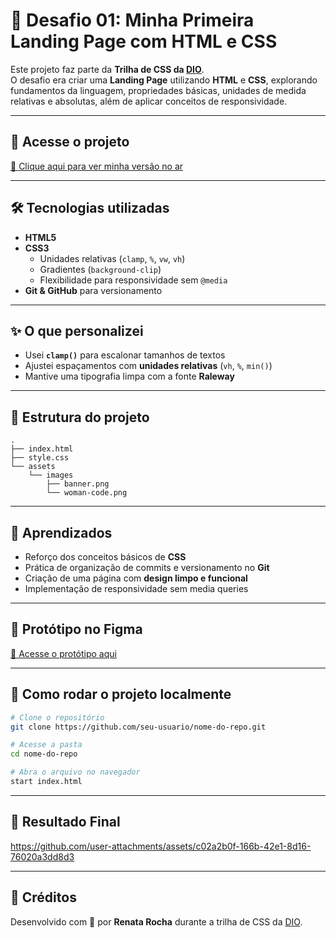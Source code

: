 # 🚀 Desafio 01: Minha Primeira Landing Page com HTML e CSS

Este projeto faz parte da **Trilha de CSS da [DIO](https://www.dio.me/)**.  
O desafio era criar uma **Landing Page** utilizando **HTML** e **CSS**, explorando fundamentos da linguagem, propriedades básicas, unidades de medida relativas e absolutas, além de aplicar conceitos de responsividade.

---

## 🔗 Acesse o projeto
[🔗 Clique aqui para ver minha versão no ar](https://renataarocha.github.io/landing-page-dio-desafio-01/)

---

## 🛠️ Tecnologias utilizadas
- **HTML5**
- **CSS3**
  - Unidades relativas (`clamp`, `%`, `vw`, `vh`)
  - Gradientes (`background-clip`)
  - Flexibilidade para responsividade sem `@media`
- **Git & GitHub** para versionamento

---

## ✨ O que personalizei  
- Usei **`clamp()`** para escalonar tamanhos de textos  
- Ajustei espaçamentos com **unidades relativas** (`vh`, `%`, `min()`)  
- Mantive uma tipografia limpa com a fonte **Raleway**  

---

## 📂 Estrutura do projeto
```
.
├── index.html
├── style.css
└── assets
    └── images
        ├── banner.png
        └── woman-code.png
```

---

## 🎯 Aprendizados
- Reforço dos conceitos básicos de **CSS**  
- Prática de organização de commits e versionamento no **Git**  
- Criação de uma página com **design limpo e funcional**  
- Implementação de responsividade sem media queries  

---

## 🎨 Protótipo no Figma
[🔗 Acesse o protótipo aqui](https://www.figma.com/file/3PiokoJj9IhGDnNiWAJbz7/DIO---Desafio-01?node-id=2%3A6)

---

## 📌 Como rodar o projeto localmente
```bash
# Clone o repositório
git clone https://github.com/seu-usuario/nome-do-repo.git

# Acesse a pasta
cd nome-do-repo

# Abra o arquivo no navegador
start index.html
```

---

## 📸 Resultado Final



https://github.com/user-attachments/assets/c02a2b0f-166b-42e1-8d16-76020a3dd8d3


---

## 📢 Créditos
Desenvolvido com 💙 por **Renata Rocha** durante a trilha de CSS da [DIO](https://www.dio.me/).  

